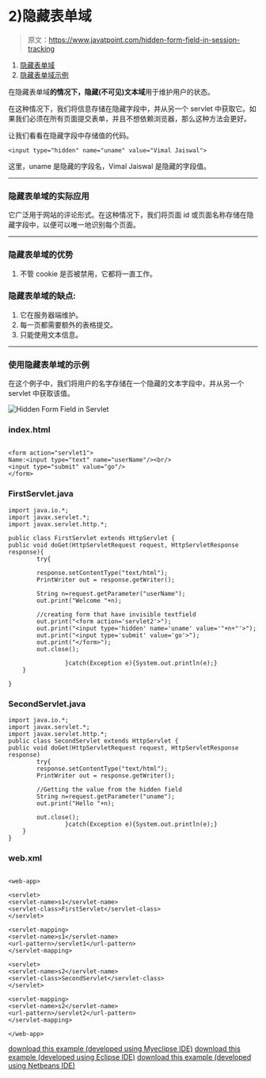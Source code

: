 # 2)隐藏表单域

> 原文：<https://www.javatpoint.com/hidden-form-field-in-session-tracking>

1.  [隐藏表单域](#)
2.  [隐藏表单域示例](#session2ex)

在隐藏表单域**的情况下，隐藏(不可见)文本域**用于维护用户的状态。

在这种情况下，我们将信息存储在隐藏字段中，并从另一个 servlet 中获取它。如果我们必须在所有页面提交表单，并且不想依赖浏览器，那么这种方法会更好。

让我们看看在隐藏字段中存储值的代码。

```
<input type="hidden" name="uname" value="Vimal Jaiswal">

```

这里，uname 是隐藏的字段名，Vimal Jaiswal 是隐藏的字段值。

* * *

### 隐藏表单域的实际应用

它广泛用于网站的评论形式。在这种情况下，我们将页面 id 或页面名称存储在隐藏字段中，以便可以唯一地识别每个页面。

* * *

### 隐藏表单域的优势

1.  不管 cookie 是否被禁用，它都将一直工作。

### 隐藏表单域的缺点:

1.  它在服务器端维护。
2.  每一页都需要额外的表格提交。
3.  只能使用文本信息。

* * *

### 使用隐藏表单域的示例

在这个例子中，我们将用户的名字存储在一个隐藏的文本字段中，并从另一个 servlet 中获取该值。

![Hidden Form Field in Servlet](../img/96d04f4f22dbd4afadca2f7aefe6a76e.png)

### index.html

```

<form action="servlet1">
Name:<input type="text" name="userName"/><br/>
<input type="submit" value="go"/>
</form>

```

### FirstServlet.java

```
import java.io.*;
import javax.servlet.*;
import javax.servlet.http.*;

public class FirstServlet extends HttpServlet {
public void doGet(HttpServletRequest request, HttpServletResponse response){
		try{

		response.setContentType("text/html");
		PrintWriter out = response.getWriter();

		String n=request.getParameter("userName");
		out.print("Welcome "+n);

		//creating form that have invisible textfield
		out.print("<form action='servlet2'>");
		out.print("<input type='hidden' name='uname' value='"+n+"'>");
		out.print("<input type='submit' value='go'>");
		out.print("</form>");
		out.close();

                }catch(Exception e){System.out.println(e);}
	}

}

```

### SecondServlet.java

```
import java.io.*;
import javax.servlet.*;
import javax.servlet.http.*;
public class SecondServlet extends HttpServlet {
public void doGet(HttpServletRequest request, HttpServletResponse response)
		try{
		response.setContentType("text/html");
		PrintWriter out = response.getWriter();

		//Getting the value from the hidden field
		String n=request.getParameter("uname");
		out.print("Hello "+n);

		out.close();
                }catch(Exception e){System.out.println(e);}
	}
}

```

### web.xml

```

<web-app>

<servlet>
<servlet-name>s1</servlet-name>
<servlet-class>FirstServlet</servlet-class>
</servlet>

<servlet-mapping>
<servlet-name>s1</servlet-name>
<url-pattern>/servlet1</url-pattern>
</servlet-mapping>

<servlet>
<servlet-name>s2</servlet-name>
<servlet-class>SecondServlet</servlet-class>
</servlet>

<servlet-mapping>
<servlet-name>s2</servlet-name>
<url-pattern>/servlet2</url-pattern>
</servlet-mapping>

</web-app>

```

[download this example (developed using Myeclipse IDE)](https://static.javatpoint.com/src/servlet/hiddenformfield.zip)
[download this example (developed using Eclipse IDE)](https://static.javatpoint.com/src/servlet/eclipse/hiddenformfield.zip)
[download this example (developed using Netbeans IDE)](https://static.javatpoint.com/src/servlet/netbeans/hiddenformfield.zip)